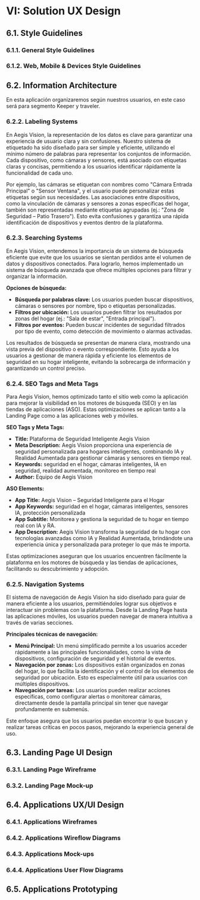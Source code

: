 # VI: Solution UX Design

## 6.1. Style Guidelines

### 6.1.1. General Style Guidelines

### 6.1.2. Web, Mobile & Devices Style Guidelines

## 6.2. Information Architecture
En esta aplicación organizaremos según nuestros usuarios, en este caso será para segmento Keeper y traveler.

### 6.2.2. Labeling Systems
En Aegis Vision, la representación de los datos es clave para garantizar una experiencia de usuario clara y sin confusiones. Nuestro sistema de etiquetado ha sido diseñado para ser simple y eficiente, utilizando el mínimo número de palabras para representar los conjuntos de información. Cada dispositivo, como cámaras y sensores, está asociado con etiquetas claras y concisas, permitiendo a los usuarios identificar rápidamente la funcionalidad de cada uno.

Por ejemplo, las cámaras se etiquetan con nombres como "Cámara Entrada Principal" o "Sensor Ventana", y el usuario puede personalizar estas etiquetas según sus necesidades. Las asociaciones entre dispositivos, como la vinculación de cámaras y sensores a zonas específicas del hogar, también son representadas mediante etiquetas agrupadas (ej.: "Zona de Seguridad – Patio Trasero"). Esto evita confusiones y garantiza una rápida identificación de dispositivos y eventos dentro de la plataforma.

### 6.2.3. Searching Systems
En Aegis Vision, entendemos la importancia de un sistema de búsqueda eficiente que evite que los usuarios se sientan perdidos ante el volumen de datos y dispositivos conectados. Para lograrlo, hemos implementado un sistema de búsqueda avanzada que ofrece múltiples opciones para filtrar y organizar la información.

**Opciones de búsqueda:**
- **Búsqueda por palabras clave:** Los usuarios pueden buscar dispositivos, cámaras o sensores por nombre, tipo o etiquetas personalizadas.
- **Filtros por ubicación:** Los usuarios pueden filtrar los resultados por zonas del hogar (ej.: "Sala de estar", "Entrada principal").
- **Filtros por eventos:** Pueden buscar incidentes de seguridad filtrados por tipo de evento, como detección de movimiento o alarmas activadas.

Los resultados de búsqueda se presentan de manera clara, mostrando una vista previa del dispositivo o evento correspondiente. Esto ayuda a los usuarios a gestionar de manera rápida y eficiente los elementos de seguridad en su hogar inteligente, evitando la sobrecarga de información y garantizando un control preciso.

### 6.2.4. SEO Tags and Meta Tags
Para Aegis Vision, hemos optimizado tanto el sitio web como la aplicación para mejorar la visibilidad en los motores de búsqueda (SEO) y en las tiendas de aplicaciones (ASO). Estas optimizaciones se aplican tanto a la Landing Page como a las aplicaciones web y móviles.

**SEO Tags y Meta Tags:**
- **Title:** Plataforma de Seguridad Inteligente Aegis Vision
- **Meta Description:** Aegis Vision proporciona una experiencia de seguridad personalizada para hogares inteligentes, combinando IA y Realidad Aumentada para gestionar cámaras y sensores en tiempo real.
- **Keywords:** seguridad en el hogar, cámaras inteligentes, IA en seguridad, realidad aumentada, monitoreo en tiempo real
- **Author:** Equipo de Aegis Vision

**ASO Elements:**
- **App Title:** Aegis Vision – Seguridad Inteligente para el Hogar
- **App Keywords:** seguridad en el hogar, cámaras inteligentes, sensores IA, protección personalizada
- **App Subtitle:** Monitorea y gestiona la seguridad de tu hogar en tiempo real con IA y RA.
- **App Description:** Aegis Vision transforma la seguridad de tu hogar con tecnologías avanzadas como IA y Realidad Aumentada, brindándote una experiencia única y personalizada para proteger lo que más te importa.

Estas optimizaciones aseguran que los usuarios encuentren fácilmente la plataforma en los motores de búsqueda y las tiendas de aplicaciones, facilitando su descubrimiento y adopción.

### 6.2.5. Navigation Systems
El sistema de navegación de Aegis Vision ha sido diseñado para guiar de manera eficiente a los usuarios, permitiéndoles lograr sus objetivos e interactuar sin problemas con la plataforma. Desde la Landing Page hasta las aplicaciones móviles, los usuarios pueden navegar de manera intuitiva a través de varias secciones.

**Principales técnicas de navegación:**
- **Menú Principal:** Un menú simplificado permite a los usuarios acceder rápidamente a las principales funcionalidades, como la vista de dispositivos, configuración de seguridad y el historial de eventos.
- **Navegación por zonas:** Los dispositivos están organizados en zonas del hogar, lo que facilita la identificación y el control de los elementos de seguridad por ubicación. Esto es especialmente útil para usuarios con múltiples dispositivos.
- **Navegación por tareas:** Los usuarios pueden realizar acciones específicas, como configurar alertas o monitorear cámaras, directamente desde la pantalla principal sin tener que navegar profundamente en submenús.

Este enfoque asegura que los usuarios puedan encontrar lo que buscan y realizar tareas críticas en pocos pasos, mejorando la experiencia general de uso.

## 6.3. Landing Page UI Design

### 6.3.1. Landing Page Wireframe

### 6.3.2. Landing Page Mock-up

## 6.4. Applications UX/UI Design

### 6.4.1. Applications Wireframes

### 6.4.2. Applications Wireflow Diagrams

### 6.4.3. Applications Mock-ups

### 6.4.4. Applications User Flow Diagrams

## 6.5. Applications Prototyping
